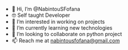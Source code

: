 - 👋 Hi, I’m @NabintouSFofana
- 🤓 Self taught Developer
- 👀 I’m interested in working on projects
- 🌱 I’m currently learning new technologies
- 💞️ I’m looking to collaborate on python project
- 📫 Reach me at nabintousfofana@gmail.com

<!---
NabintouSFofana/NabintouSFofana is a ✨ special ✨ repository because its `README.md` (this file) appears on your GitHub profile.
You can click the Preview link to take a look at your changes.
--->


